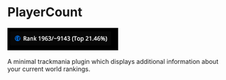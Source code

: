 # PlayerCount
![demo image](./media/demo.png)

A minimal trackmania plugin which displays additional information about your current world rankings.
